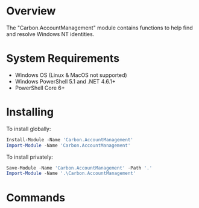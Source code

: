 # Overview

The "Carbon.AccountManagement" module contains functions to help find and resolve Windows NT identities.

# System Requirements

* Windows OS (Linux & MacOS not supported)
* Windows PowerShell 5.1 and .NET 4.6.1+
* PowerShell Core 6+

# Installing

To install globally:

```powershell
Install-Module -Name 'Carbon.AccountManagement'
Import-Module -Name 'Carbon.AccountManagement'
```

To install privately:

```powershell
Save-Module -Name 'Carbon.AccountManagement' -Path '.'
Import-Module -Name '.\Carbon.AccountManagement'
```

# Commands
